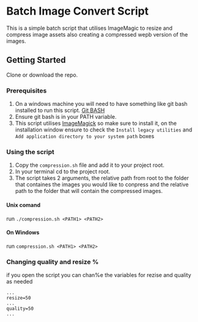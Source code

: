 # Batch Image Convert Script
This is a simple batch script that utilises ImageMagic to resize and compress image assets also creating a compressed wepb version of the images. 
## Getting Started
Clone or download the repo.
### Prerequisites
1. On a windows machine you will need to have something like git bash installed to run this script. [Git BASH](https://gitforwindows.org/)
2. Ensure git bash is in your PATH variable. 
3. This script utilises [ImageMagick](https://www.imagemagick.org/) so make sure to install it, on the installation window ensure to check the `Install legacy utilities` and `Add application directory to your system path` boxes

### Using the script
1. Copy the `compression.sh` file and add it to your project root.
2. In your terminal cd to the project root. 
3. The script takes 2 arguments, the relative path from root to the folder that containes the images you would like to conpress and the relative path to the folder that will contain the compressed images.

#### Unix comand
run `./compression.sh <PATH1> <PATH2>`
#### On Windows
run `compression.sh <PATH1> <PATH2>`

### Changing quality and resize %
if you open the script you can chan%e the variables for rezise and quality as needed
```
...
resize=50
...
quality=50
...
```
